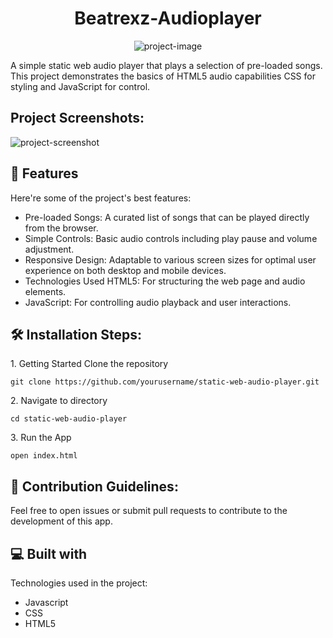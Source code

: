 <h1 align="center" id="title">Beatrexz-Audioplayer</h1>

<p align="center"><img src="https://socialify.git.ci/DivyaP1063/Beatrexz---Audioplayer/image?language=1&amp;owner=1&amp;name=1&amp;stargazers=1&amp;theme=Light" alt="project-image"></p>

<p id="description">A simple static web audio player that plays a selection of pre-loaded songs. This project demonstrates the basics of HTML5 audio capabilities CSS for styling and JavaScript for control.</p>

<h2>Project Screenshots:</h2>

<img src="https://res.cloudinary.com/dfvs0kijp/image/upload/v1727467814/Screenshot_2024-09-03_030104_fhpdsy.png" alt="project-screenshot" >

  
  
<h2>🧐 Features</h2>

Here're some of the project's best features:

*   Pre-loaded Songs: A curated list of songs that can be played directly from the browser.
*   Simple Controls: Basic audio controls including play pause and volume adjustment.
*   Responsive Design: Adaptable to various screen sizes for optimal user experience on both desktop and mobile devices.
*   Technologies Used HTML5: For structuring the web page and audio elements.
*   JavaScript: For controlling audio playback and user interactions.

<h2>🛠️ Installation Steps:</h2>

<p>1. Getting Started Clone the repository</p>

```
git clone https://github.com/yourusername/static-web-audio-player.git
```

<p>2. Navigate to directory</p>

```
cd static-web-audio-player
```

<p>3. Run the App</p>

```
open index.html
```

<h2>🍰 Contribution Guidelines:</h2>

Feel free to open issues or submit pull requests to contribute to the development of this app.

  
  
<h2>💻 Built with</h2>

Technologies used in the project:

*   Javascript
*   CSS
*   HTML5
